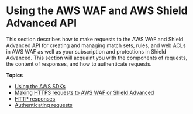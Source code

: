 # Using the AWS WAF and AWS Shield Advanced API<a name="waf-api-using"></a>

This section describes how to make requests to the AWS WAF and Shield Advanced API for creating and managing match sets, rules, and web ACLs in AWS WAF as well as your subscription and protections in Shield Advanced\. This section will acquaint you with the components of requests, the content of responses, and how to authenticate requests\.

**Topics**
+ [Using the AWS SDKs](waf-api-sdk.md)
+ [Making HTTPS requests to AWS WAF or Shield Advanced](waf-api-making-requests.md)
+ [HTTP responses](waf-api-making-requests-response.md)
+ [Authenticating requests](authenticating-requests.md)